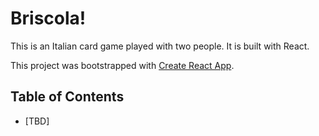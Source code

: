 # Briscola!

This is an Italian card game played with two people. It is built with React.

This project was bootstrapped with [Create React App](https://github.com/facebookincubator/create-react-app).


## Table of Contents

- [TBD]
